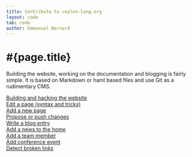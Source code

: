 ```yaml
---
title: Contribute to ceylon-lang.org  
layout: code
tab: code
author: Emmanuel Bernard
---
```

# #{page.title}

Building the website, working on the documentation and blogging is fairly simple. 
It is based on Markdown or haml based files and use Git as a rudimentary CMS.

[Building and hacking the website](/README)  
[Edit a page (syntax and tricks)](edit-page)  
[Add a new page](add-page)  
[Propose or push changes](push-change)  
[Write a blog entry](write-blog)  
[Add a news to the home](add-news)  
[Add a team member](add-team-member)  
[Add conference event](add-event)  
[Detect broken links](detect-broken-links)